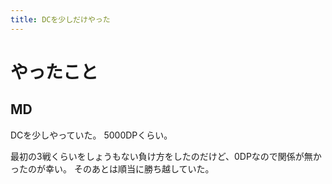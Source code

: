 ```yaml
---
title: DCを少しだけやった
---
```


# やったこと

## MD

DCを少しやっていた。
5000DPくらい。

最初の3戦くらいをしょうもない負け方をしたのだけど、0DPなので関係が無かったのが幸い。
そのあとは順当に勝ち越していた。

